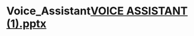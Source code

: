 # Voice_Assistant[VOICE ASSISTANT (1).pptx](https://github.com/imankur0011/Voice_Assistant/files/9557988/VOICE.ASSISTANT.1.pptx)
